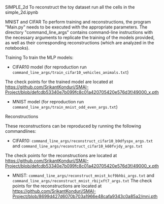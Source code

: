 SIMPLE_2d
To reconstruct the toy dataset run all the cells in the simple_2d.ipynb

MNIST and CIFAR
To perform training and reconstructions, the program "Main.py" needs to be executed with the appropriate parameters. The directory "command_line_args" contains command-line instructions with the necessary arguments to replicate the training of the models provided, as well as their corresponding reconstructions (which are analyzed in the notebooks).


Training
To train the MLP models:

 - CIFAR10 model (for reproduction run ```command_line_args/train_cifar10_vehicles_animals.txt```)

The check points for the trained model are located at
https://github.com/SrikantKonduri/SMAI-Project/blob/defcdb53340e7b099fc8c01a420705420e576d3f/49000_x.pth


 - MNIST model (for reproduction run ```command_line_args/train_mnist_odd_even_args.txt```)


Reconstructions



These reconstructions can be reproduced by running the following commandlines:

- CIFAR10: ```command_line_args/reconstruct_cifar10_b9dfyspx_args.txt``` and ```command_line_args/reconstruct_cifar10_k60fvjdy_args.txt```

The check points for the reconstructions are located at
https://github.com/SrikantKonduri/SMAI-Project/blob/defcdb53340e7b099fc8c01a420705420e576d3f/49000_x.pth

- MNIST: ```command_line_args/reconstruct_mnist_kcf9bhbi_args.txt``` and ```command_line_args/reconstruct_mnist_rbijxft7_args.txt```
The check points for the reconstructions are located at
https://github.com/SrikantKonduri/SMAI-Project/blob/8699d427d6070b703a1966e48cafa9343c0a85a2/mni.pth


